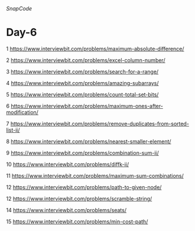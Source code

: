 *SnapCode*

# Day-6

1 https://www.interviewbit.com/problems/maximum-absolute-difference/

2 https://www.interviewbit.com/problems/excel-column-number/

3 https://www.interviewbit.com/problems/search-for-a-range/

4 https://www.interviewbit.com/problems/amazing-subarrays/

5 https://www.interviewbit.com/problems/count-total-set-bits/

6 https://www.interviewbit.com/problems/maximum-ones-after-modification/

7 https://www.interviewbit.com/problems/remove-duplicates-from-sorted-list-ii/

8 https://www.interviewbit.com/problems/nearest-smaller-element/

9 https://www.interviewbit.com/problems/combination-sum-ii/

10 https://www.interviewbit.com/problems/diffk-ii/

11 https://www.interviewbit.com/problems/maximum-sum-combinations/

12 https://www.interviewbit.com/problems/path-to-given-node/

12 https://www.interviewbit.com/problems/scramble-string/

14 https://www.interviewbit.com/problems/seats/

15 https://www.interviewbit.com/problems/min-cost-path/ 
